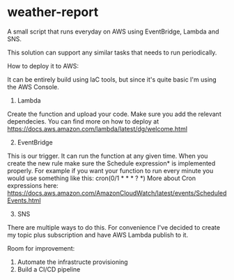 # weather-report

A small script that runs everyday on AWS using EventBridge, Lambda and SNS. 

This solution can support any similar tasks that needs to run periodically.


How to deploy it to AWS:
  
It can be entirely build using IaC tools, but since it's quite basic I'm using the AWS Console. 
  
  
1. Lambda

Create the function and upload your code. Make sure you add the relevant dependecies. You can find more on how to deploy at https://docs.aws.amazon.com/lambda/latest/dg/welcome.html 

    
2. EventBridge

This is our trigger. It can run the function at any given time. When you create the new rule make sure the Schedule expression* is implemented properly. 
For example if you want your function to run every minute you would use something like this: cron(0/1 * * * ? *)
More about Cron expressions here: https://docs.aws.amazon.com/AmazonCloudWatch/latest/events/ScheduledEvents.html

  
3. SNS

There are multiple ways to do this. For convenience I've decided to create my topic plus subscription and have AWS Lambda publish to it. 


Room for improvement:

1. Automate the infrastructe provisioning
2. Build a CI/CD pipeline
